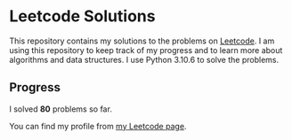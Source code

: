 # Leetcode Solutions

This repository contains my solutions to the problems on [Leetcode](https://leetcode.com/problemset/all/). I am using this repository to keep track of my progress and to learn more about algorithms and data structures. I use Python 3.10.6 to solve the problems.

## Progress

I solved **80** problems so far.

You can find my profile from [my Leetcode page](https://leetcode.com/taner_celikkiran/).

